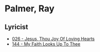 # Palmer, Ray

## Lyricist

- [026 - Jesus, Thou Joy Of Loving Hearts](/hymns/026.md)
- [144 - My Faith Looks Up To Thee](/hymns/144.md)

